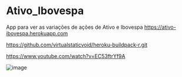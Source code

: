 # Ativo_Ibovespa
App para ver as variações de ações de Ativo e Ibovespa
https://ativo-ibovespa.herokuapp.com

https://github.com/virtualstaticvoid/heroku-buildpack-r.git

https://www.youtube.com/watch?v=EC53ftrYf9A

![image](https://user-images.githubusercontent.com/50224653/150813122-0273b5ef-091e-41d5-910f-e9976eee6502.png)
